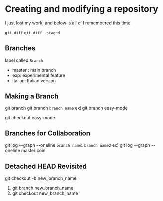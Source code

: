 # Creating and modifying a repository

I just lost my work, and below is all of I remembered this time.

`git diff`
`git diff -staged`

## Branches

label called `Branch`

* master : main branch
* exp: experimental feature
* italian: Italian version

## Making a Branch

git branch
git branch `branch name`
	ex) git branch easy-mode

git checkout easy-mode

## Branches for Collaboration

git log --graph --oneline `branch name1` `branch name2`
	ex) git log --graph --oneline master coin

## Detached HEAD Revisited

git checkout -b new_branch_name

1) git branch new_branch_name
2) git checkout new_branch_name